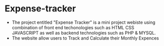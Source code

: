 # Expense-tracker
* The project entitled "Expense Tracker" is a mini project webiste using combination of front end techonologies such as HTML CSS JAVASCRIPT as well as backend technologies such as PHP & MYSQL.
* The website allow users to Track and Calculate their Monthly Expences 
